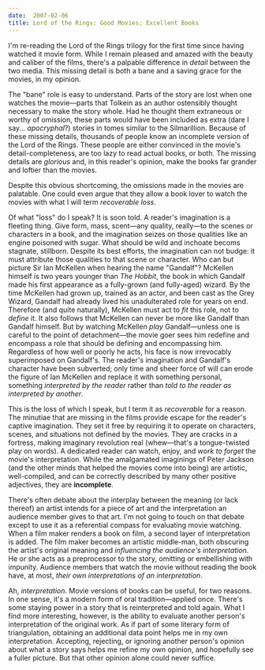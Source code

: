 ```yaml
---
date:  2007-02-06
title: Lord of the Rings: Good Movies; Excellent Books
---
```

I'm re-reading the Lord of the Rings trilogy for the first time since having watched it movie form.  While I remain pleased and amazed with the beauty and caliber of the films, there's a palpable difference in <em>detail</em> between the two media.  This missing detail is both a bane and a saving grace for the movies, in my opinion.

The "bane" role is easy to understand.  Parts of the story are lost when one watches the movie&mdash;parts that Tolkein as an author ostensibly thought necessary to make the story whole.  Had he thought them extraneous or worthy of omission, these parts would have been included as extra (dare I say... <em>apocryphal</em>?) stories in tomes similar to the Silmarillion.  Because of these missing details, thousands of people know an incomplete version of the Lord of the Rings.  These people are either convinced in the movie's detail-completeness, are too lazy to read actual books, or both.  The missing details are <em>glorious</em> and, in this reader's opinion, make the books far grander and loftier than the movies.

Despite this obvious shortcoming, the omissions made in the movies are palatable.  One could even argue that they allow a book lover to watch the movies with what I will term <em>recoverable loss</em>.

Of what "loss" do I speak?  It is soon told.  A reader's imagination is a fleeting thing.  Give form, mass, scent&mdash;any quality, really&mdash;to the scenes or characters in a book, and the imagination seizes on those qualities like an engine poisoned with sugar.  What should be wild and inchoate becoms stagnate, stillborn.  Despite its best efforts, the imagination can not budge: it must attribute those qualities to that scene or character.  Who can but picture Sir Ian McKellen when hearing the name "Gandalf"?  McKellen himself is two years younger than <em>The Hobbit</em>, the book in which Gandalf made his first appearance as a fully-grown (and fully-aged) wizard.  By the time McKellen had grown up, trained as an actor, and been cast as the Grey Wizard, Gandalf had already lived his unadulterated role for years on end.  Therefore (and quite naturally), McKellen must act to <em>fit</em> this role, not to <em>define</em> it.  It also follows that McKellen can never be more like Gandalf than Gandalf himself.  But by watching McKellen <em>play</em> Gandalf&mdash;unless one is careful to the point of detachment&mdash;the movie goer sees him redefine and encompass a role that should be defining and encompassing him.  Regardless of how well or poorly he acts, his face is now irrevocably superimposed on Gandalf's.  The reader's imagination and Gandalf's character have been subverted; only time and sheer force of will can erode the figure of Ian McKellen and replace it with something personal, something <em>interpreted by the reader</em> rather than <em>told to the reader as interpreted by another</em>.

This is the loss of which I speak, but I term it as <em>recoverable</em> for a reason.  The minutiae that are missing in the films provide escape for the reader's captive imagination.  They set it free by requiring it to operate on characters, scenes, and situations not defined by the movies.  They are cracks in a fortress, making imaginary revolution real (whew&mdash;that's a tongue-twisted play on words).  A dedicated reader can watch, enjoy, and <em>work to forget</em> the movie's interpretation.  While the amalgamated imaginings of Peter Jackson (and the other minds that helped the movies come into being) are artistic, well-compiled, and can be correctly described by many other positive adjectives, they are <b>incomplete</b>.

There's often debate about the interplay between the meaning (or lack thereof) an artist intends for a piece of art and the interpretation an audience member gives to that art.  I'm not going to touch on that debate except to use it as a referential compass for evaluating movie watching.  When a film maker renders a book on film, a second layer of interpretation is added.  The film maker becomes an artistic middle-man, both obscuring the artist's original meaning and <em>influencing the audience's interpretation</em>.  He or she acts as a preprocessor to the story, omitting or embellishing with impunity.  Audience members that watch the movie without reading the book have, at most, <em>their own interpretations of an interpretation</em>.

Ah, <em>interpretation</em>.  Movie versions of books can be useful, for two reasons.  In one sense, it's a modern form of oral tradition&mdash;applied once.  There's some staying power in a story that is reinterpreted and told again.  What I find more interesting, however, is the ability to evaluate another person's interpretation of the original work.  As if part of some literary form of triangulation, obtaining an additional data point helps me in my own interpretation.  Accepting, rejecting, or ignoring another person's opinion about what a story says helps me refine my own opinion, and hopefully see a fuller picture.  But that other opinion alone could never suffice.
